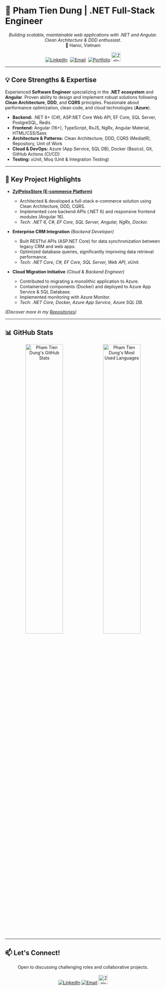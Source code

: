 # 🚀 Pham Tien Dung | .NET Full-Stack Engineer

<p align="center">
  <em>Building scalable, maintainable web applications with .NET and Angular. Clean Architecture & DDD enthusiast.</em>
  <br>
  📍 Hanoi, Vietnam
</p>

<p align="center">
  <a href="https://linkedin.com/in/phamtiendungcw" target="_blank"><img alt="LinkedIn" src="https://img.shields.io/badge/LinkedIn-Profile-0A66C2?style=for-the-badge&logo=linkedin&logoColor=white"></a> 
  <a href="mailto:phamtiendungcw@gmail.com"><img alt="Email" src="https://img.shields.io/badge/Email-Contact_Me-D14836?style=for-the-badge&logo=gmail&logoColor=white"></a> 
  <a href="https://github.com/phamtiendungcw?tab=repositories"><img alt="Portfolio" src="https://img.shields.io/badge/GitHub-Repos-181717?style=for-the-badge&logo=github&logoColor=white"></a>
  <a href="https://zalo.me/84337198586" target="_blank">
    <img src="https://upload.wikimedia.org/wikipedia/commons/9/91/Icon_of_Zalo.svg" alt="Zalo" height="30" width="30"/> <!-- Zalo Icon -->
  </a>
</p>

---

## 💡 Core Strengths & Expertise

Experienced **Software Engineer** specializing in the **.NET ecosystem** and **Angular**. Proven ability to design and implement robust solutions following **Clean Architecture**, **DDD**, and **CQRS** principles. Passionate about performance optimization, clean code, and cloud technologies (**Azure**).

-   **Backend:** .NET 6+ (C#), ASP.NET Core Web API, EF Core, SQL Server, PostgreSQL, Redis
-   **Frontend:** Angular (16+), TypeScript, RxJS, NgRx, Angular Material, HTML/CSS/Sass
-   **Architecture & Patterns:** Clean Architecture, DDD, CQRS (MediatR), Repository, Unit of Work
-   **Cloud & DevOps:** Azure (App Service, SQL DB), Docker (Basics), Git, GitHub Actions (CI/CD)
-   **Testing:** xUnit, Moq (Unit & Integration Testing)

---

## 🚀 Key Project Highlights

*   **[ZylPeloxStore (E-commerce Platform)](https://github.com/phamtiendungcw/ZylPeloxStore)**
    *   Architected & developed a full-stack e-commerce solution using Clean Architecture, DDD, CQRS.
    *   Implemented core backend APIs (.NET 6) and responsive frontend modules (Angular 16).
    *   *Tech: .NET 6, C#, EF Core, SQL Server, Angular, NgRx, Docker.*

*   **Enterprise CRM Integration** *(Backend Developer)*
    *   Built RESTful APIs (ASP.NET Core) for data synchronization between legacy CRM and web apps.
    *   Optimized database queries, significantly improving data retrieval performance.
    *   *Tech: .NET Core, C#, EF Core, SQL Server, Web API, xUnit.*

*   **Cloud Migration Initiative** *(Cloud & Backend Engineer)*
    *   Contributed to migrating a monolithic application to Azure.
    *   Containerized components (Docker) and deployed to Azure App Service & SQL Database.
    *   Implemented monitoring with Azure Monitor.
    *   *Tech: .NET Core, Docker, Azure App Service, Azure SQL DB.*

_(Discover more in my [Repositories](https://github.com/phamtiendungcw?tab=repositories))_

---

## 📊 GitHub Stats

<p align="center">
  <img width="49%" src="https://github-readme-stats.vercel.app/api?username=phamtiendungcw&show_icons=true&theme=tokyonight&include_all_commits=true&count_private=true&hide_border=true&rank_icon=github&card_width=400" alt="Pham Tien Dung's GitHub Stats"/>
  <img width="49%" src="https://github-readme-stats.vercel.app/api/top-langs/?username=phamtiendungcw&layout=compact&langs_count=6&theme=tokyonight&hide_border=true&card_width=400" alt="Pham Tien Dung's Most Used Languages"/>
</p>

---

## 📫 Let's Connect!

<p align="center">
  Open to discussing challenging roles and collaborative projects.
  <br><br>
  <a href="https://linkedin.com/in/phamtiendungcw" target="_blank"><img alt="LinkedIn" src="https://img.shields.io/badge/LinkedIn-Connect-0A66C2?style=for-the-badge&logo=linkedin&logoColor=white"></a> 
  <a href="mailto:phamtiendungcw@gmail.com"><img alt="Email" src="https://img.shields.io/badge/Gmail-phamtiendungcw@gmail.com-D14836?style=for-the-badge&logo=gmail&logoColor=white"></a> 
  <a href="https://zalo.me/84337198586" target="_blank">
    <img src="https://upload.wikimedia.org/wikipedia/commons/9/91/Icon_of_Zalo.svg" alt="Zalo" height="30" width="30"/> <!-- Zalo Icon -->
  </a>
</p>
